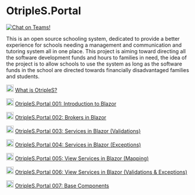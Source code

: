 # OtripleS.Portal

[<img src="https://img.shields.io/badge/chat-Teams-blueviolet" alt="Chat on Teams!">](https://teams.microsoft.com/join/nh8zj7qeaf3q)

This is an open source schooling system, dedicated to provide a better experience for schools needing a management and communication and tutoring system all in one place.
This project is aiming toward directing all the software development funds and hours to families in need, the idea of the project is to allow schools to use the system as long as the software funds in the school are directed towards financially disadvantaged families and students.

<img width=20 src="https://www.searchmarketingaustralia.com.au/wp-content/uploads/2017/10/original_images_YouTube.png" /> [What is OtripleS?](https://www.youtube.com/watch?v=aq28Bw9vzgU)

<img width=20 src="https://www.searchmarketingaustralia.com.au/wp-content/uploads/2017/10/original_images_YouTube.png" /> [OtripleS.Portal 001: Introduction to Blazor](https://www.youtube.com/watch?v=5Htj8JFglb4)

<img width=20 src="https://www.searchmarketingaustralia.com.au/wp-content/uploads/2017/10/original_images_YouTube.png" /> [OtripleS.Portal 002: Brokers in Blazor](https://www.youtube.com/watch?v=yXKS3N_5drk)

<img width=20 src="https://www.searchmarketingaustralia.com.au/wp-content/uploads/2017/10/original_images_YouTube.png" /> [OtripleS.Portal 003: Services in Blazor (Validations)](https://www.youtube.com/watch?v=YYqheVfaNIU)

<img width=20 src="https://www.searchmarketingaustralia.com.au/wp-content/uploads/2017/10/original_images_YouTube.png" /> [OtripleS.Portal 004: Services in Blazor (Exceptions)](https://www.youtube.com/watch?v=JGj5iyOT1SI)

<img width=20 src="https://www.searchmarketingaustralia.com.au/wp-content/uploads/2017/10/original_images_YouTube.png" /> [OtripleS.Portal 005: View Services in Blazor (Mapping)](https://www.youtube.com/watch?v=41lNLxIljhE)


<img width=20 src="https://www.searchmarketingaustralia.com.au/wp-content/uploads/2017/10/original_images_YouTube.png" /> [OtripleS.Portal 006: View Services in Blazor (Validations & Exceptions)](https://www.youtube.com/watch?v=YlqTLtqh--4)

<img width=20 src="https://www.searchmarketingaustralia.com.au/wp-content/uploads/2017/10/original_images_YouTube.png" /> [OtripleS.Portal 007: Base Components](https://www.youtube.com/watch?v=qI1vIuGb9lo)
